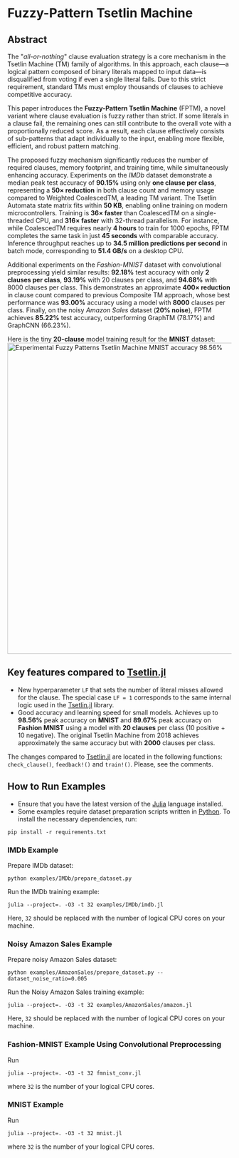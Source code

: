 # Fuzzy-Pattern Tsetlin Machine

## Abstract

The "*all-or-nothing*" clause evaluation strategy is a core mechanism in the Tsetlin Machine (TM) family of algorithms. In this approach, each clause—a logical pattern composed of binary literals mapped to input data—is disqualified from voting if even a single literal fails. Due to this strict requirement, standard TMs must employ thousands of clauses to achieve competitive accuracy.

This paper introduces the **Fuzzy-Pattern Tsetlin Machine** (FPTM), a novel variant where clause evaluation is fuzzy rather than strict. If some literals in a clause fail, the remaining ones can still contribute to the overall vote with a proportionally reduced score. As a result, each clause effectively consists of sub-patterns that adapt individually to the input, enabling more flexible, efficient, and robust pattern matching.

The proposed fuzzy mechanism significantly reduces the number of required clauses, memory footprint, and training time, while simultaneously enhancing accuracy. Experiments on the *IMDb* dataset demonstrate a median peak test accuracy of **90.15%** using only **one clause per class**, representing a **50× reduction** in both clause count and memory usage compared to Weighted CoalescedTM, a leading TM variant. The Tsetlin Automata state matrix fits within **50 KB**, enabling online training on modern microcontrollers. Training is **36× faster** than CoalescedTM on a single-threaded CPU, and **316× faster** with 32-thread parallelism. For instance, while CoalescedTM requires nearly **4 hours** to train for 1000 epochs, FPTM completes the same task in just **45 seconds** with comparable accuracy. Inference throughput reaches up to **34.5 million predictions per second** in batch mode, corresponding to **51.4 GB/s** on a desktop CPU.

Additional experiments on the *Fashion-MNIST* dataset with convolutional preprocessing yield similar results: **92.18%** test accuracy with only **2 clauses per class**, **93.19%** with 20 clauses per class, and **94.68%** with 8000 clauses per class. This demonstrates an approximate **400× reduction** in clause count compared to previous Composite TM approach, whose best performance was **93.00%** accuracy using a model with **8000** clauses per class. Finally, on the noisy *Amazon Sales* dataset (**20% noise**), FPTM achieves **85.22%** test accuracy, outperforming GraphTM (78.17%) and GraphCNN (66.23%).

Here is the tiny **20-clause** model training result for the **MNIST** dataset:
<img width="698" alt="Experimental Fuzzy Patterns Tsetlin Machine MNIST accuracy 98.56%" src="https://github.com/user-attachments/assets/05768a26-036a-40ce-b548-95925e96a01d">

## Key features compared to [Tsetlin.jl](https://github.com/BooBSD/Tsetlin.jl)

  - New hyperparameter `LF` that sets the number of literal misses allowed for the clause. The special case `LF = 1` corresponds to the same internal logic used in the [Tsetlin.jl](https://github.com/BooBSD/Tsetlin.jl) library.
  - Good accuracy and learning speed for small models. Achieves up to **98.56%** peak accuracy on **MNIST** and **89.67%** peak accuracy on **Fashion MNIST** using a model with **20 clauses** per class (10 positive + 10 negative). The original Tsetlin Machine from 2018 achieves approximately the same accuracy but with **2000** clauses per class.

The changes compared to [Tsetlin.jl](https://github.com/BooBSD/Tsetlin.jl) are located in the following functions: `check_clause()`, `feedback!()` and `train!()`.
Please, see the comments.

## How to Run Examples

- Ensure that you have the latest version of the [Julia](https://julialang.org/downloads/) language installed.
- Some examples require dataset preparation scripts written in [Python](https://www.python.org/downloads/). To install the necessary dependencies, run:
```shell
pip install -r requirements.txt
```

### IMDb Example

Prepare IMDb dataset:

```shell
python examples/IMDb/prepare_dataset.py
```

Run the IMDb training example:

```shell
julia --project=. -O3 -t 32 examples/IMDb/imdb.jl
```
Here, `32` should be replaced with the number of logical CPU cores on your machine.

### Noisy Amazon Sales Example

Prepare noisy Amazon Sales dataset:

```shell
python examples/AmazonSales/prepare_dataset.py --dataset_noise_ratio=0.005
```

Run the Noisy Amazon Sales training example:

```shell
julia --project=. -O3 -t 32 examples/AmazonSales/amazon.jl
```
Here, `32` should be replaced with the number of logical CPU cores on your machine.

### Fashion-MNIST Example Using Convolutional Preprocessing

Run
```shell
julia --project=. -O3 -t 32 fmnist_conv.jl
```
where `32` is the number of your logical CPU cores.

### MNIST Example

Run
```shell
julia --project=. -O3 -t 32 mnist.jl
```
where `32` is the number of your logical CPU cores.
